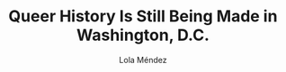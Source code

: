 ---
title: "Queer History Is Still Being Made in Washington, D.C."
author: "Lola Méndez"
description: "Washington became a vital player in the history of gay rights, ground zero for landmark Supreme Court decisions, massive demonstrations, and the site of the most famous display of the 1.3 million-square-foot AIDS Memorial Quilt, among other monumental events."
draft: false
lastmod: "2022-01-05"
category: "Project News"
images: ["/images/washington-dc-gay.png"]
img: "washington-dc-gay.png"
affiliatelink: "https://www.afar.com/magazine/queer-history-is-still-being-made-in-washington-dc"
affiliatename: "AFAR"
affiliatewebsite: "https://www.afar.com/"
affiliate: true
---